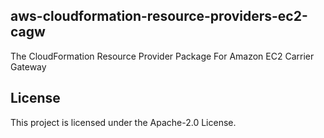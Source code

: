 ## aws-cloudformation-resource-providers-ec2-cagw

The CloudFormation Resource Provider Package For Amazon EC2 Carrier Gateway

## License

This project is licensed under the Apache-2.0 License.
